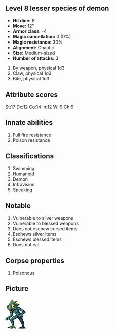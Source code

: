 ## Level 8 lesser species of demon
- **Hit dice:** 8
- **Move:** 12"
- **Armor class:** -4
- **Magic cancellation:** 0 (0%)
- **Magic resistance:** 30%
- **Alignment:** Chaotic
- **Size:** Medium-sized
- **Number of attacks:** 3
1. By weapon, physical 1d3
2. Claw, physical 1d3
3. Bite, physical 1d3
## Attribute scores
St:17 Dx:12 Co:14 In:12 Wi:9 Ch:9
## Innate abilities
1. Full fire resistance
2. Poison resistance
## Classifications
1. Swimming
2. Humanoid
3. Demon
4. Infravision
5. Speaking
## Notable
1. Vulnerable to silver weapons
2. Vulnerable to blessed weapons
3. Does not eschew cursed items
4. Eschews silver items
5. Eschews blessed items
6. Does not eat
## Corpse properties
1. Poisonous
## Picture
![Water demon](https://github.com/hyvanmielenpelit/GnollHackTileSet/blob/main/Monsters/water_demon/water_demon.png)

